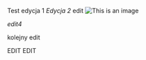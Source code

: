 Test edycja 1
*Edycja 2*
edit
![This is an image](https://myoctocat.com/assets/images/base-octocat.svg)


*edit4*


kolejny edit


EDIT EDIT
